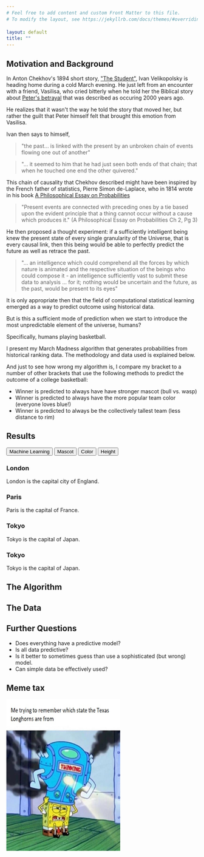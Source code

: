 ```yaml
---
# Feel free to add content and custom Front Matter to this file.
# To modify the layout, see https://jekyllrb.com/docs/themes/#overriding-theme-defaults

layout: default
title: ""
---
```

## Motivation and Background 

In Anton Chekhov's 1894 short story, ["The Student"](https://americanliterature.com/author/anton-chekhov/short-story/the-student), Ivan Velikopolsky is heading home
during a cold March evening. He just left from an encounter with a friend, Vasilisa, who cried bitterly when he told her the Biblical story about [Peter's betrayal](https://en.wikipedia.org/wiki/Denial_of_Peter) that was described as occuring 2000 years ago.
  
He realizes that it wasn't the way he told the story that moved her, but rather the guilt that Peter himself felt that brought this emotion from Vasilisa.

Ivan then says to himself, 
  
> "the past... is linked with the present by an unbroken chain of events flowing one out of another"

> "... it seemed to him that he had just seen both ends of that chain; that when he touched one end the other quivered."

This chain of causality that Chekhov described might have been inspired by the French father of statistics, Pierre Simon de-Laplace, who in 1814 wrote in his book [A Philosophical Essay on Probabilities](https://bayes.wustl.edu/Manual/laplace_A_philosophical_essay_on_probabilities.pdf)

> "Present events are connected with preceding ones by a tie based upon the evident principle that a thing cannot occur without a cause which produces it." (A Philosophical Essay on Probabilities Ch 2, Pg 3)

He then proposed a thought experiment: if a sufficiently intelligent being knew the present state of every single granularity of the Universe, that is every causal link, then this being would be able to perfectly predict the future as well as retrace the past.

> "... an intelligence which could comprehend all the forces by which nature is animated and the respective situation of the beings who could compose it - an intelligence sufficiently vast to submit these data to analysis ... for it; nothing would be uncertain and the future, as the past, would be present to its eyes" 

It is only appropriate then that the field of computational statistical learning emerged as a way to predict outcome using historical data. 

But is this a sufficient mode of prediction when we start to introduce the most unpredictable element of the universe, humans?

Specifically, humans playing basketball.

I present my March Madness algorithm that generates probabilities from historical ranking data. The methodology and data used is explained below. 

And just to see how wrong my algorithm is, I compare my bracket to a number of other brackets that use the following methods to predict the outcome of a college basketball: 

- Winner is predicted to always have have stronger mascot (bull vs. wasp)
- Winner is predicted to always have the more popular team color (everyone loves blue!)
- Winner is predicted to always be the collectively tallest team (less distance to rim)

## Results 
<!-- Table showing predictions --> 
<html> 
    <head>
        <link rel="stylesheet" href="assets\css\table.css">
        <script src="assets\js\table.js"></script>
    </head>
    <div class="tab">
        <button class="tablinks" onclick="openCity(event, 'Machine Learning')">Machine Learning</button>
        <button class="tablinks" onclick="openCity(event, 'Mascot')">Mascot</button>
        <button class="tablinks" onclick="openCity(event, 'Color')">Color</button>
        <button class="tablinks" onclick="openCity(event, 'Height')">Height</button>
    </div>
    <div id="Machine Learning" class="tabcontent">
        <h3>London</h3>
            <p>London is the capital city of England.</p>
    </div>
    <div id="Mascot" class="tabcontent">
        <h3>Paris</h3>
        <p>Paris is the capital of France.</p>
    </div>
    <div id="Color" class="tabcontent">
        <h3>Tokyo</h3>
            <p>Tokyo is the capital of Japan.</p>
    </div>
    <div id="Height" class="tabcontent">
        <h3>Tokyo</h3>
            <p>Tokyo is the capital of Japan.</p>
    </div>
</html>

## The Algorithm

## The Data

## Further Questions
- Does everything have a predictive model?
- Is all data predictive?
- Is it better to sometimes guess than use a sophisticated (but wrong) model. 
- Can simple data be effectively used? 

## Meme tax 

<img src="images\4c7r0e.jpg" width="300" height="400" class="center"/>